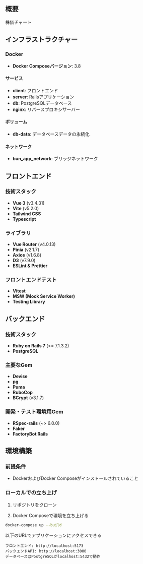## 概要
株価チャート

## インフラストラクチャー

### Docker
- **Docker Composeバージョン**: 3.8

#### サービス
- **client**: フロントエンド
- **server**: Railsアプリケーション
- **db**: PostgreSQLデータベース
- **nginx**: リバースプロキシサーバー

#### ボリューム
- **db-data**: データベースデータの永続化

#### ネットワーク
- **bun_app_network**: ブリッジネットワーク

## フロントエンド

### 技術スタック
- **Vue 3** (v3.4.31)
- **Vite** (v5.2.0)
- **Tailwind CSS**
- **Typescript**

### ライブラリ
- **Vue Router** (v4.0.13)
- **Pinia** (v2.1.7)
- **Axios** (v1.6.8)
- **D3** (v7.9.0)
- **ESLint & Prettier**

### フロントエンドテスト
- **Vitest**
- **MSW (Mock Service Worker)**
- **Testing Library**

## バックエンド

### 技術スタック
- **Ruby on Rails 7** (>= 7.1.3.2)
- **PostgreSQL**

### 主要なGem
- **Devise**
- **pg**
- **Puma**
- **RuboCop**
- **BCrypt** (v3.1.7)

### 開発・テスト環境用Gem
- **RSpec-rails** (~> 6.0.0)
- **Faker**
- **FactoryBot Rails**

## 環境構築

### 前提条件
- DockerおよびDocker Composeがインストールされていること

### ローカルでの立ち上げ

1. リポジトリをクローン

2.	Docker Composeで環境を立ち上げる
```bash
docker-compose up --build
```
以下のURLでアプリケーションにアクセスできる

    フロントエンド: http://localhost:5173
    バックエンドAPI: http://localhost:3000
    データベースはPostgreSQLがlocalhost:5432で動作
